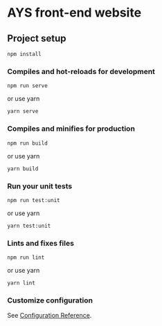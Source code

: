 # AYS front-end website

## Project setup
```
npm install
```

### Compiles and hot-reloads for development
```
npm run serve
```
or use  yarn
```
yarn serve
```

### Compiles and minifies for production
```
npm run build
```
or use yarn
```
yarn build
```

### Run your unit tests
```
npm run test:unit
```
or use yarn
```
yarn test:unit
```

### Lints and fixes files
```
npm run lint
```
or use yarn
```
yarn lint
```

### Customize configuration
See [Configuration Reference](https://cli.vuejs.org/config/).
